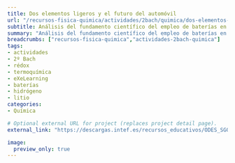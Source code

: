 ```yaml
---
title: Dos elementos ligeros y el futuro del automóvil
url: "/recursos-fisica-quimica/actividades/2bach/quimica/dos-elementos-ligeros-y-el-futuro-del-automovil"
subtitle: Análisis del fundamento científico del empleo de baterías en la propulsión de automóviles
summary: "Análisis del fundamento científico del empleo de baterías en la propulsión de automóviles."
breadcrumbs: ["recursos-fisica-quimica","actividades-2bach-quimica"]
tags:
- actividades
- 2º Bach
- rédox
- termoquímica
- eXeLearning
- baterías
- hidrógeno
- litio
categories:
- Química

# Optional external URL for project (replaces project detail page).
external_link: "https://descargas.intef.es/recursos_educativos/ODES_SGOA/Bachillerato/FQ/SA8_-_Futuro_del_automvil_PS/index.html"

image:
  preview_only: true
---
```


